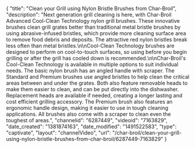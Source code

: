 {
    "title": "Clean your Grill using Nylon Bristle Brushes from Char-Broil",
    "description": "Next generation grill cleaning is here, with Char-Broil Advanced Cool-Clean Technology nylon grill brushes. These innovative brushes clean grill grates better than traditional metal bristle brushes by using abrasive-infused bristles, which provide more cleaning surface area to remove food debris and deposits. The attractive red nylon bristles break less often than metal bristles.\n\nCool-Clean Technology brushes are designed to perform on cool-to-touch surfaces, so using before you begin grilling or after the grill has cooled down is recommended.\n\nChar-Broil's Cool-Clean Technology is available in multiple options to suit individual needs. The basic nylon brush has an angled handle with scraper. The Standard and Premium brushes use angled bristles to help clean the critical areas between and under the grates. Both also feature removable heads to make them easier to clean, and can be put directly into the dishwasher. Replacement heads are available if needed, creating a longer lasting and cost efficient grilling accessory. The Premium brush also features an ergonomic handle design, making it easier to use in tough cleaning applications. All brushes also come with a scraper to clean even the toughest of areas.",
    "channelid": "6287449",
    "videoid": "7163829",
    "date_created": "1381874163",
    "date_modified": "1491522583",
    "type": "captivate",
    "layout": "channelVideo",
    "url": "\/char-broil\/clean-your-grill-using-nylon-bristle-brushes-from-char-broil\/6287449-7163829"
}